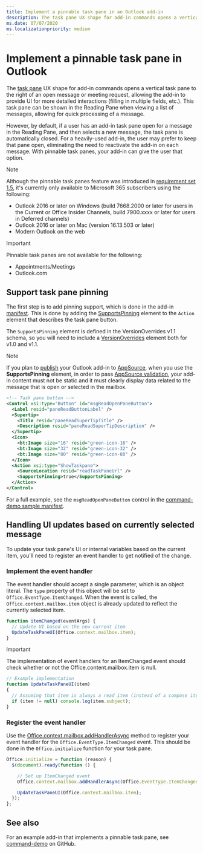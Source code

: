 ```yaml
---
title: Implement a pinnable task pane in an Outlook add-in
description: The task pane UX shape for add-in commands opens a vertical task pane to the right of an open message or meeting request, allowing the add-in to provide UI for more detailed interactions.
ms.date: 07/07/2020
ms.localizationpriority: medium
---
```


# Implement a pinnable task pane in Outlook

The [task pane](add-in-commands-for-outlook.md#launching-a-task-pane) UX shape for add-in commands opens a vertical task pane to the right of an open message or meeting request, allowing the add-in to provide UI for more detailed interactions (filling in multiple fields, etc.). This task pane can be shown in the Reading Pane when viewing a list of messages, allowing for quick processing of a message.

However, by default, if a user has an add-in task pane open for a message in the Reading Pane, and then selects a new message, the task pane is automatically closed. For a heavily-used add-in, the user may prefer to keep that pane open, eliminating the need to reactivate the add-in on each message. With pinnable task panes, your add-in can give the user that option.

> [!NOTE]
> Although the pinnable task panes feature was introduced in [requirement set 1.5](../reference/objectmodel/requirement-set-1.5/outlook-requirement-set-1.5.md), it's currently only available to Microsoft 365 subscribers using the following:
>
> - Outlook 2016 or later on Windows (build 7668.2000 or later for users in the Current or Office Insider Channels, build 7900.xxxx or later for users in Deferred channels)
> - Outlook 2016 or later on Mac (version 16.13.503 or later)
> - Modern Outlook on the web

> [!IMPORTANT]
> Pinnable task panes are not available for the following:
>
> - Appointments/Meetings
> - Outlook.com

## Support task pane pinning

The first step is to add pinning support, which is done in the add-in [manifest](manifests.md). This is done by adding the [SupportsPinning](/javascript/api/manifest/action.md#supportspinning) element to the `Action` element that describes the task pane button.

The `SupportsPinning` element is defined in the VersionOverrides v1.1 schema, so you will need to include a [VersionOverrides](/javascript/api/manifest/versionoverrides.md) element both for v1.0 and v1.1.

> [!NOTE]
> If you plan to [publish](../publish/publish.md) your Outlook add-in to [AppSource](https://appsource.microsoft.com), when you use the **SupportsPinning** element, in order to pass [AppSource validation](/legal/marketplace/certification-policies), your add-in content must not be static and it must clearly display data related to the message that is open or selected in the mailbox.

```xml
<!-- Task pane button -->
<Control xsi:type="Button" id="msgReadOpenPaneButton">
  <Label resid="paneReadButtonLabel" />
  <Supertip>
    <Title resid="paneReadSuperTipTitle" />
    <Description resid="paneReadSuperTipDescription" />
  </Supertip>
  <Icon>
    <bt:Image size="16" resid="green-icon-16" />
    <bt:Image size="32" resid="green-icon-32" />
    <bt:Image size="80" resid="green-icon-80" />
  </Icon>
  <Action xsi:type="ShowTaskpane">
    <SourceLocation resid="readTaskPaneUrl" />
    <SupportsPinning>true</SupportsPinning>
  </Action>
</Control>
```

For a full example, see the `msgReadOpenPaneButton` control in the [command-demo sample manifest](https://github.com/OfficeDev/outlook-add-in-command-demo/blob/master/command-demo-manifest.xml).

## Handling UI updates based on currently selected message

To update your task pane's UI or internal variables based on the current item, you'll need to register an event handler to get notified of the change.

### Implement the event handler

The event handler should accept a single parameter, which is an object literal. The `type` property of this object will be set to `Office.EventType.ItemChanged`. When the event is called, the `Office.context.mailbox.item` object is already updated to reflect the currently selected item.

```js
function itemChanged(eventArgs) {
  // Update UI based on the new current item
  UpdateTaskPaneUI(Office.context.mailbox.item);
}
```

> [!IMPORTANT]
> The implementation of event handlers for an ItemChanged event should check whether or not the Office.content.mailbox.item is null.
>
> ```js
> // Example implementation
> function UpdateTaskPaneUI(item)
> {
>   // Assuming that item is always a read item (instead of a compose item).
>   if (item != null) console.log(item.subject);
> }
> ```

### Register the event handler

Use the [Office.context.mailbox.addHandlerAsync](../reference/objectmodel/preview-requirement-set/office.context.mailbox.md#methods) method to register your event handler for the `Office.EventType.ItemChanged` event. This should be done in the `Office.initialize` function for your task pane.

```js
Office.initialize = function (reason) {
  $(document).ready(function () {

    // Set up ItemChanged event
    Office.context.mailbox.addHandlerAsync(Office.EventType.ItemChanged, itemChanged);

    UpdateTaskPaneUI(Office.context.mailbox.item);
  });
};
```

## See also

For an example add-in that implements a pinnable task pane, see [command-demo](https://github.com/OfficeDev/outlook-add-in-command-demo) on GitHub.
